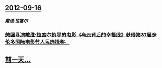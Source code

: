 ## [2012-09-16](/zh/news/2012/09/16/index.md)

##### 戴维·拉塞尔
### [ 美国导演戴维·拉塞尔执导的电影《乌云背后的幸福线》获得第37届多伦多国际电影节人民选择奖。](/zh/news/2012/09/16/美国导演戴维-拉塞尔执导的电影-乌云背后的幸福线-获得第37届多伦多国际电影节人民选择奖.md)
## [前一天...](/zh/news/2012/09/15/index.md)


